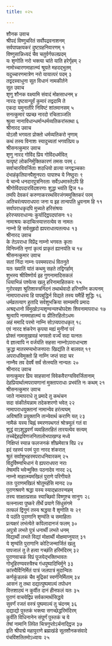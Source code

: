 ```yaml
---
title: ०२५

---
```

शौनक उवाच  
श्रीपदं विष्णुचरितं सर्वोपद्रवनाशनम्  
सर्वपापक्षयकरं दुष्टग्रहनिवारणम् १  
विष्णुसान्निध्यदं चैव चतुर्वर्गफलप्रदम्  
यः शृणोति नरो भक्त्या चांते याति हरेर्गृहम् २  
नामोच्चारणमाहात्म्यं श्रूयते महदद्भुतम्  
यदुच्चारणमात्रेण नरो यायात्परं पदम् ३  
तद्वदस्वाधुना सूत विधानं नामकीर्तने  
सूत उवाच  
शृणु शौनक वक्ष्यामि संवादं मोक्षसाधनम् ४  
नारदः पृष्टवान्पूर्वं कुमारं तद्वदामि ते  
एकदा यमुनातीरे निविष्टं शांतमानसम् ५  
सनत्कुमारं पप्रच्छ नारदो रचिताञ्जलि  
श्रुत्वा नानाविधान्धर्मान्धर्मव्यतिकरांस्तथा ६  
श्रीनारद उवाच  
योऽसौ भगवता प्रोक्तो धर्मव्यतिकरो नृणाम्  
कथं तस्य विनाशः स्यादुच्यतां भगवत्प्रिय ७  
श्रीसनत्कुमार उवाच  
शृणु नारद गोविंद प्रिय गोविंदधर्मवित्  
यत्पृष्टं लोकनिर्मुक्तिकारणं तमसः परम् ८  
सर्वाचारविवर्जिताः शठधियो व्रात्या जगद्वञ्चकाः  
दंभाहंकृतिपानपैशुनपराः पापाश्च ये निष्ठुराः ९  
ये चान्ये धनदारपुत्रनिरताः सर्वेऽधमास्तेऽपि हि  
श्रीगोविंदपदारविंदशरणाः शुद्धा भवंति द्विज १०  
तमपि देवकरं करुणाकरस्थविरजंगममुक्तिकरं परम्  
अतिचरंत्यपराधपरा जना य इह तान्वपति ध्रुवनाम हि ११  
सर्वापराधकृदपि मुच्यते हरिसंश्रयः  
हरेरप्यपराधान्यः कुर्याद्द्विपदपांसनः १२  
नामाश्रयः कदाचित्स्यात्तरत्येव स नामतः  
नाम्नो हि सर्वसुहृदो ह्यपराधात्पतत्यधः १३  
श्रीनारद उवाच  
के तेऽपराधा विप्रेंद्र नाम्नो भगवतः कृताः  
विनिघ्नंति नृणां कृत्यं प्राकृतं ह्यानयंति च १४  
श्रीसनत्कुमार उवाच  
सतां निंदा नाम्नः परममपराधं वितनुते  
यतः ख्यातिं यांतं कथमु सहते तद्विगर्हाम्  
शुभस्य श्रीविष्णोर्य इह गुणनामादिसकलं  
धियाभिन्नं पश्येत्स खलु हरिनामाहितकरः १५  
गुरोरवज्ञा श्रुतिशास्त्रनिंदनं तथार्थवादो हरिनाम्नि कल्पनम्  
नामापराधस्य हि पापबुद्धिर्न विद्यते तस्य यमैर्हि शुद्धिः १६  
धर्मव्रतत्याग हुतादि सर्वशुभक्रिया साम्यमपि प्रमादः  
अश्रद्दधानो विमुखोऽप्यशृण्वन्यश्चोपदेशः शिवनामापराधः १७  
श्रुत्वापि नाममाहात्म्यं यः प्रीतिरहितोऽधमः  
अहं ममादि परमो नाम्नि सोऽप्यपराधकृत् १८  
एवं नारद शंकरेण कृपया मह्यं मुनीनां परं  
प्रोक्तं नामसुखावहं भगवतो वर्ज्यं सदा यत्नतः  
ये ज्ञात्वापि न वर्जयंति सहसा नाम्नोऽपराधान्दश  
क्रुद्धा मातरमप्यभोजनपराः खिद्यंति ते बालवत् १९  
अपराधविमुक्तो हि नाम्नि जप्तं सदा चर  
नाम्नैव तव देवर्षे सर्वं सेत्स्यति नान्यतः २०  
श्रीनारद उवाच  
सनत्कुमार प्रिय साहसानां विवेकवैराग्यविवर्जितानाम्  
देहप्रियार्थात्मपरायणानां मुक्तापराधाः प्रभवंति नः कथम् २१  
श्रीसनत्कुमार उवाच  
जाते नामापराधे तु प्रमादे तु कथंचन  
सदा संकीर्तयन्नाम तदेकशरणो भवेत् २२  
नामापराधयुक्तानां नामान्येव हरंत्यघम्  
अविश्रांति प्रयुक्तानि तान्येवार्थ कराणि यत् २३  
नामैकं यस्य चिह्नं स्मरणपथगतं श्रोत्रमूलं गतं वा  
शुद्धं वाऽशुद्धवर्णं व्यवहितरहितं तारयत्येव सत्यम्  
तच्चेद्देहद्रविणजनितालोभपाखण्ड मध्ये  
निक्षिप्तं स्यान्न फलजनकं शीघ्रमेवात्र विप्र २४  
इदं रहस्यं परमं पुरा नारद शंकरात्  
श्रुतं सर्वाशुभहरमपराधनिवारकम् २५  
विदुर्विष्ण्वभिधानं ये ह्यपराधपरा नराः  
तेषामपि भवेन्मुक्तिः पठनादेव नारद २६  
नाम्नो माहात्म्यमखिलं पुराणे परिगीयते  
ततः पुराणमखिलं श्रोतुमर्हसि मानद २७  
पुराणश्रवणे श्रद्धा यस्य स्याद्भ्रातरन्वहम्  
तस्य साक्षात्प्रसन्नः स्याच्छिवो विष्णुश्च सानुगः २८  
यत्स्नात्वा पुष्करे तीर्थे प्रयागे सिंधुसंगमे  
तत्फलं द्विगुणं तस्य श्रद्धया वै शृणोति यः २९  
ये पठंति पुराणानि शृण्वंति च समाहिताः  
प्रत्यक्षरं लभंत्येते कपिलादानजं फलम् ३०  
अपुत्रो लभते पुत्रं धनार्थी लभते धनम्  
विद्यार्थी लभते विद्यां मोक्षार्थी मोक्षमाप्नुयात् ३१  
ये शृण्वंति पुराणानि कोटिजन्मार्जितं खलु  
पापजालं तु ते हत्वा गच्छंति हरिमंदिरम् ३२  
पुराणवाचकं विप्रं पूजयेद्भक्तिभावतः  
गोभूहिरण्यवस्त्रैश्च गंधपुष्पादिभिर्मुने ३३  
कांस्यैर्विनिर्मितं पात्रं जलपात्रं मुदान्वितः  
कर्णकुंडलकं चैव मुद्रिकां स्वर्णनिर्मिताम् ३४  
आसनं तु तथा दद्यात्पुष्पमाल्यं तपोधन  
वित्तशाठ्यं न कुर्वीत दानं हीनफलं यतः ३५  
पुराणं वाचयेद्विप्र सर्वकामार्थसिद्धये  
सुवर्णं रजतं वस्त्रं पुष्पमाल्यं तु चंदनम् ३६  
दद्याद्यो पुस्तकं भक्त्या सगच्छेद्धरिमंदिरम्  
कुर्वंति विधिनानेन संपूर्णं पुस्तकं च ये  
तेषां नामानि लिंपेत चित्रगुप्तोऽर्चनाद्द्विज ३७  
इति श्रीपाद्मे महापुराणे ब्रह्मखंडे सूतशौनकसंवादे  
पंचविंशतितमोऽध्यायः २५